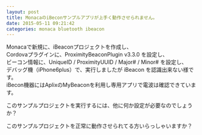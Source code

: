 ```yaml
---
layout: post
title: MonacaのiBeconサンプルアプリが上手く動作させられません。
date: 2015-05-11 09:21:42
categories: monaca bluetooth ibeacon
---
```

<p>Monacaで新規に、iBeaconプロジェクトを作成し、<br>
Cordovaプラグインに、ProximityBeaconPlugin v3.3.0 を設定し、<br>
ビーコン情報に、UniqueID / ProximityUUID / Major# / Minor# を設定し、<br>
デバッグ機（iPhone6plus）で、実行しましたが iBeacon を認識出来ない様です。<br>
iBecon機器にはAplixのMyBeaconを利用し専用アプリで電波は確認できています。</p>

<p>このサンプルプロジェクトを実行するには、他に何か設定が必要なのでしょうか？</p>

<p>このサンプルプロジェクトを正常に動作させられてる方いらっしゃいますか？</p>
